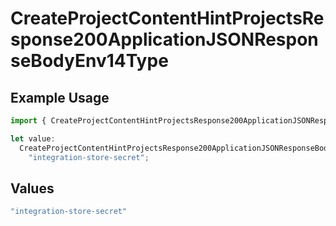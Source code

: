 # CreateProjectContentHintProjectsResponse200ApplicationJSONResponseBodyEnv14Type

## Example Usage

```typescript
import { CreateProjectContentHintProjectsResponse200ApplicationJSONResponseBodyEnv14Type } from "@simplesagar/vercel/models/createprojectop.js";

let value:
  CreateProjectContentHintProjectsResponse200ApplicationJSONResponseBodyEnv14Type =
    "integration-store-secret";
```

## Values

```typescript
"integration-store-secret"
```